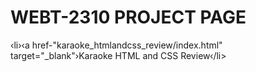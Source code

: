 # WEBT-2310 PROJECT PAGE

<u1>
‹li›‹a href-"karaoke_htmlandcss_review/index.html" target="_blank"›Karaoke HTML and CSS Review</a>‹/li>
</ul>
